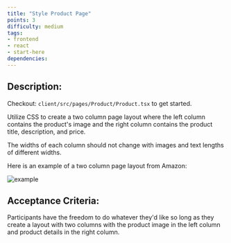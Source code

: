 ```yaml
---
title: "Style Product Page"
points: 3
difficulty: medium
tags: 
- frontend
- react
- start-here
dependencies:
---
```


## Description:

Checkout: `client/src/pages/Product/Product.tsx` to get started.

Utilize CSS to create a two column page layout where the left column contains the product's image and the right column contains the product title, description, and price.

The widths of each column should not change with images and text lengths of different widths.

Here is an example of a two column page layout from Amazon:

![example](https://i.imgur.com/T9sm6Gw.png)

## Acceptance Criteria:

Participants have the freedom to do whatever they'd like so long as they create a layout with two columns with the product image in the left column and product details in the right column.

